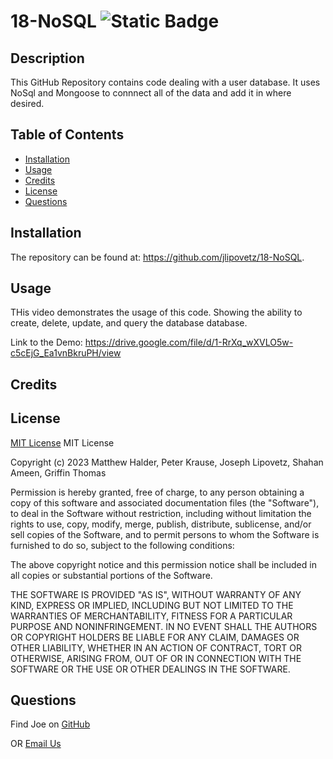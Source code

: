 # 18-NoSQL ![Static Badge](https://img.shields.io/badge/MIT_License-grey)
## Description
This GitHub Repository contains code dealing with a user database. It uses NoSql and Mongoose to connnect all of the data and add it in where desired.
## Table of Contents
- [Installation](#installation)
- [Usage](#usage)
- [Credits](#credits)
- [License](#license)
- [Questions](#questions)
## Installation
The repository can be found at: https://github.com/jlipovetz/18-NoSQL.
## Usage
THis video demonstrates the usage of this code. Showing the ability to create, delete, update, and query the database database.

Link to the Demo: https://drive.google.com/file/d/1-RrXq_wXVLO5w-c5cEjG_Ea1vnBkruPH/view
## Credits

## License
[MIT License](https://choosealicense.com/licenses/mit/)
MIT License

Copyright (c) 2023 Matthew Halder, Peter Krause, Joseph Lipovetz, Shahan Ameen, Griffin Thomas

Permission is hereby granted, free of charge, to any person obtaining a copy
of this software and associated documentation files (the "Software"), to deal
in the Software without restriction, including without limitation the rights
to use, copy, modify, merge, publish, distribute, sublicense, and/or sell
copies of the Software, and to permit persons to whom the Software is
furnished to do so, subject to the following conditions:

The above copyright notice and this permission notice shall be included in all
copies or substantial portions of the Software.

THE SOFTWARE IS PROVIDED "AS IS", WITHOUT WARRANTY OF ANY KIND, EXPRESS OR
IMPLIED, INCLUDING BUT NOT LIMITED TO THE WARRANTIES OF MERCHANTABILITY,
FITNESS FOR A PARTICULAR PURPOSE AND NONINFRINGEMENT. IN NO EVENT SHALL THE
AUTHORS OR COPYRIGHT HOLDERS BE LIABLE FOR ANY CLAIM, DAMAGES OR OTHER
LIABILITY, WHETHER IN AN ACTION OF CONTRACT, TORT OR OTHERWISE, ARISING FROM,
OUT OF OR IN CONNECTION WITH THE SOFTWARE OR THE USE OR OTHER DEALINGS IN THE
SOFTWARE.
## Questions

Find Joe on [GitHub](https://github.com/jlipovetz)

  OR 
  [Email Us](mailto:placeholder@email.com)